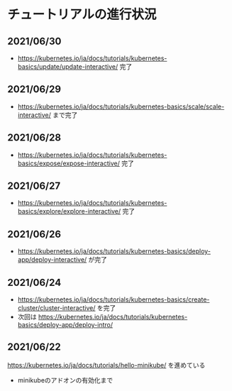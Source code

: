 # チュートリアルの進行状況

## 2021/06/30
* https://kubernetes.io/ja/docs/tutorials/kubernetes-basics/update/update-interactive/ 完了

## 2021/06/29
* https://kubernetes.io/ja/docs/tutorials/kubernetes-basics/scale/scale-interactive/ まで完了

## 2021/06/28
* https://kubernetes.io/ja/docs/tutorials/kubernetes-basics/expose/expose-interactive/ 完了

## 2021/06/27
* https://kubernetes.io/ja/docs/tutorials/kubernetes-basics/explore/explore-interactive/ 完了

## 2021/06/26
* https://kubernetes.io/ja/docs/tutorials/kubernetes-basics/deploy-app/deploy-interactive/ が完了

## 2021/06/24
* https://kubernetes.io/ja/docs/tutorials/kubernetes-basics/create-cluster/cluster-interactive/ を完了
* 次回は https://kubernetes.io/ja/docs/tutorials/kubernetes-basics/deploy-app/deploy-intro/
## 2021/06/22
https://kubernetes.io/ja/docs/tutorials/hello-minikube/ を進めている

* minikubeのアドオンの有効化まで
